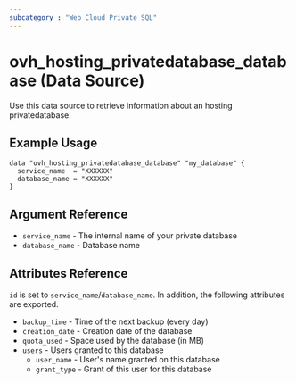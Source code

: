 ```yaml
---
subcategory : "Web Cloud Private SQL"
---
```



# ovh_hosting_privatedatabase_database (Data Source)

Use this data source to retrieve information about an hosting privatedatabase.

## Example Usage

```hcl
data "ovh_hosting_privatedatabase_database" "my_database" {
  service_name  = "XXXXXX"
  database_name = "XXXXXX"
}
```

## Argument Reference

* `service_name` - The internal name of your private database
* `database_name` - Database name

## Attributes Reference

`id` is set to `service_name`/`database_name`. In addition, the following attributes are exported.

* `backup_time` - Time of the next backup (every day)
* `creation_date` - Creation date of the database
* `quota_used` - Space used by the database (in MB)
* `users` - Users granted to this database
  * `user_name` - User's name granted on this database
  * `grant_type` - Grant of this user for this database
